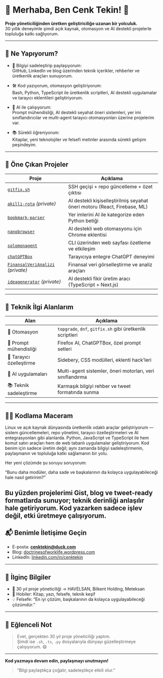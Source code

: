 # 🌟 Merhaba, Ben Cenk Tekin! 🌟  
**Proje yöneticiliğinden üretken geliştiriciliğe uzanan bir yolculuk.**  
30 yıllık deneyimle şimdi açık kaynak, otomasyon ve AI destekli projelerle topluluğa katkı sağlıyorum.

---

## 🚀 Ne Yapıyorum?

- 🧠 Bilgiyi sadeleştirip paylaşıyorum:  
  GitHub, LinkedIn ve blog üzerinden teknik içerikler, rehberler ve üretkenlik araçları sunuyorum.

- 🛠️ Kod yazıyorum, otomasyon geliştiriyorum:  
  Bash, Python, TypeScript ile üretkenlik scriptleri, AI destekli uygulamalar ve tarayıcı eklentileri geliştiriyorum.

- 🤖 AI ile çalışıyorum:  
  Prompt mühendisliği, AI destekli seyahat öneri sistemleri, yer imi sınıflandırıcılar ve multi-agent tarayıcı otomasyonları üzerine projelerim var.

- 📚 Sürekli öğreniyorum:  
  Kitaplar, yeni teknolojiler ve felsefi metinler arasında sürekli gelişim peşindeyim.

---

## 🧪 Öne Çıkan Projeler

| Proje | Açıklama |
|-------|----------|
| [`gitfix.sh`](https://gist.github.com/cenktekin/5b92511e5baec45abfdd1a8980400b2c) | SSH geçişi + repo güncelleme + özet çıktısı  
| [`akilli-rota`](https://github.com/cenktekin/akilli-rota) *(private)* | AI destekli kişiselleştirilmiş seyahat öneri motoru (React, Firebase, ML)  
| [`bookmark-parser`](https://github.com/cenktekin/bookmark-parser) | Yer imlerini AI ile kategorize eden Python betiği  
| [`nanobrowser`](https://github.com/cenktekin/nanobrowser) | AI destekli web otomasyonu için Chrome eklentisi  
| [`solomonagent`](https://github.com/cenktekin/solomonagent) | CLI üzerinden web sayfası özetleme ve etkileşim  
| [`chatGPTBox`](https://github.com/cenktekin/chatGPTBox) | Tarayıcıya entegre ChatGPT deneyimi  
| [`FinansalVeriAnalizi`](https://github.com/cenktekin/FinansalVeriAnalizi) *(private)* | Finansal veri görselleştirme ve analiz araçları  
| [`ideagenerator`](https://github.com/cenktekin/ideagenerator) *(private)* | AI destekli fikir üretim aracı (TypeScript + Next.js)

---

## 🧩 Teknik İlgi Alanlarım

| Alan | Açıklama |
|------|----------|
| 🔁 Otomasyon | `topgrade`, `dnf`, `gitfix.sh` gibi üretkenlik scriptleri  
| 🧠 Prompt mühendisliği | Firefox AI, ChatGPTBox, özel prompt setleri  
| 🎨 Tarayıcı özelleştirme | Sidebery, CSS modülleri, eklenti hack’leri  
| 🤖 AI uygulamaları | Multi-agent sistemler, öneri motorları, veri sınıflandırma  
| 📚 Teknik sadeleştirme | Karmaşık bilgiyi rehber ve tweet formatında sunma  

---

## 👨‍💻 Kodlama Maceram

Linux ve açık kaynak dünyasında üretkenlik odaklı araçlar geliştiriyorum — sistem güncellemeleri, repo yönetimi, tarayıcı özelleştirmeleri ve AI entegrasyonları gibi alanlarda. Python, JavaScript ve TypeScript ile hem komut satırı araçları hem de web tabanlı uygulamalar geliştiriyorum. Kod benim için sadece üretim değil; aynı zamanda bilgiyi sadeleştirmenin, paylaşmanın ve topluluğa katkı sağlamanın bir yolu.

Her yeni çözümde şu soruyu soruyorum:

“Bunu daha modüler, daha sade ve başkalarının da kolayca uygulayabileceği hale nasıl getiririm?”

Bu yüzden projelerimi Gist, blog ve tweet-ready formatlarda sunuyor; teknik derinliği anlaşılır hale getiriyorum. Kod yazarken sadece işlev değil, etki üretmeye çalışıyorum.
---

## 📬 Benimle İletişime Geçin

- E-posta: **cenktekin@duck.com**  
- Blog: [doctrinesofworklife.wordpress.com](https://doctrinesofworklife.wordpress.com)  
- LinkedIn: [linkedin.com/in/cenktekin](https://linkedin.com/in/cenktekin)

---

## 🌱 İlginç Bilgiler

- 📍 30 yıl proje yöneticiliği → HAVELSAN, Bilkent Holding, Meteksan  
- 🎨 Hobiler: Kitap, yazı, felsefe, teknik keşif  
- 💡 Felsefe: “En iyi çözüm, başkalarının da kolayca uygulayabileceği çözümdür.”

---

## 🎉 Eğlenceli Not

> Evet, gerçekten 30 yıl proje yöneticiliği yaptım.  
> Şimdi ise `.sh`, `.ts`, `.py` dosyalarıyla dünyayı güzelleştirmeye çalışıyorum. 😄

---

**Kod yazmaya devam edin, paylaşmayı unutmayın!**  
> “Bilgi paylaştıkça çoğalır, sadeleştikçe etkili olur.”

<!---
cenktekin/cenktekin is a ✨ special ✨ repository because its `README.md` (this file) appears on your GitHub profile.
You can click the Preview link to take a look at your changes.
--->
